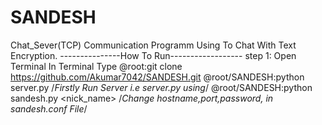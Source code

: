 # SANDESH
Chat_Sever(TCP)
Communication Programm Using To Chat With Text Encryption. 
---------------How To Run------------------
step 1: Open Terminal In Terminal Type
@root:git clone https://github.com/Akumar7042/SANDESH.git
@root/SANDESH:python server.py                                               /*Firstly Run Server i.e server.py using*/ 
@root/SANDESH:python sandesh.py <hostname> <port> <password> <nick_name>    /*Change hostname,port,password, in sandesh.conf File*/
